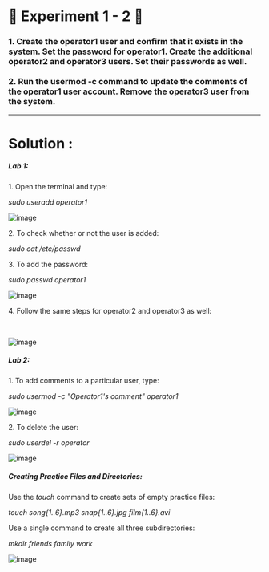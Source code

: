 <h1>
    🚀 Experiment 1 - 2 🚀
</h1>

<h3>
    1. Create the operator1 user and confirm that it exists in the system. Set the password for operator1. Create the additional operator2 and operator3 users. Set their passwords as well.
    <br><br>
    2. Run the usermod -c command to update the comments of the operator1 user account. Remove the operator3 user from the system.
</h3>

<hr>

<h1>
    Solution :
</h1>

<h5>Lab 1:</h5>
<p></p>
<p>1. Open the terminal and type:</p>
<i>sudo useradd operator1</i>
<br>

![image](https://github.com/user-attachments/assets/0551986a-847a-4d80-a44a-fc21e8527cfe)
<p> </p>

<p>2. To check whether or not the user is added:</p>
<i>sudo cat /etc/passwd</i>
<br>

<p>3. To add the password:</p>
<i>sudo passwd operator1</i>
<br>

![image](https://github.com/user-attachments/assets/c730a86f-4331-4efb-a95b-d25d80f3b951)

<p> </p>
<p>4. Follow the same steps for operator2 and operator3 as well:</p>
<br>

![image](https://github.com/user-attachments/assets/733f053f-5599-4578-919d-b73b68368f0d)


<h5>Lab 2:</h5>
<p>1. To add comments to a particular user, type:</p>
<i>sudo usermod -c "Operator1's comment" operator1</i>
<br>

![image](https://github.com/user-attachments/assets/1a7db540-f90d-471e-8385-5433990974cf)


<p>2. To delete the user:</p>
<i>sudo userdel -r operator</i>
<br>

![image](https://github.com/user-attachments/assets/7c12a3bb-94c7-4984-88eb-3ddd461c5169)


<h5>Creating Practice Files and Directories:</h5>
<p>Use the <i>touch</i> command to create sets of empty practice files:</p>
<i>touch song{1..6}.mp3 snap{1..6}.jpg film{1..6}.avi</i>

<p>Use a single command to create all three subdirectories:</p>
<i>mkdir friends family work</i>

![image](https://github.com/user-attachments/assets/9893ade5-ffed-4ef7-badf-4581a6bc762a)

